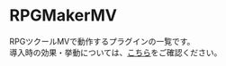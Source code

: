 # RPGMakerMV
RPGツクールMVで動作するプラグインの一覧です。<br>
導入時の効果・挙動については、<a href="https://minawa-3647.github.io/SampleProjectMV/">こちら</a>をご確認ください。
